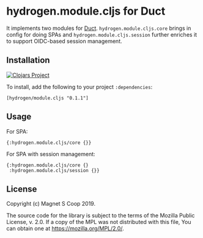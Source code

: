 # hydrogen.module.cljs for Duct

It implements two modules for [Duct](https://github.com/duct-framework/duct).
`hydrogen.module.cljs.core` brings in config for doing SPAs and `hydrogen.module.cljs.session` further enriches it
 to support OIDC-based session management.

## Installation

[![Clojars Project](https://img.shields.io/clojars/v/hydrogen/module.cljs.svg)](https://clojars.org/hydrogen/module.cljs)

To install, add the following to your project `:dependencies`:

    [hydrogen/module.cljs "0.1.1"]

## Usage

For SPA:
```edn
{:hydrogen.module.cljs/core {}}
```

For SPA with session management:
```edn
{:hydrogen.module.cljs/core {}
 :hydrogen.module.cljs/session {}}
```

## License

Copyright (c) Magnet S Coop 2019.

The source code for the library is subject to the terms of the Mozilla Public License, v. 2.0. If a copy of the MPL was not distributed with this file, You can obtain one at https://mozilla.org/MPL/2.0/.
